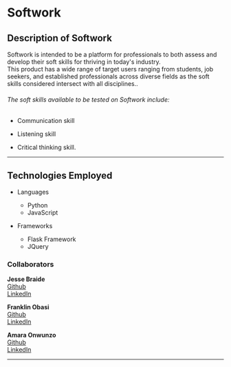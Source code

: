 # Softwork

## Description of Softwork
Softwork is intended to be a platform for professionals to both assess and develop their soft skills for thriving in today's industry.   
This product has a wide range of target users ranging from students, job seekers, and established professionals across diverse fields as the soft skills considered intersect with all disciplines..   

###### The soft skills available to be tested on Softwork include:  

* Communication skill   

* Listening skill   

* Critical thinking skill.   

***   
## Technologies Employed   

* Languages   
    * Python
    * JavaScript   

* Frameworks   

    * Flask Framework
    * JQuery


### Collaborators 
**Jesse Braide**    
[Github](https://github.com/Obelem)    
[LinkedIn](https://www.linkedin.com/in/jesse-braide-4a2235243/)    


**Franklin Obasi**    
[Github](https://github.com/franklinobasy)   
[LinkedIn](https://www.linkedin.com/in/franklinobasy/)     
    

**Amara Onwunzo**   
 [Github](https://github.com/amarapeace)    
 [LinkedIn](https://www.linkedin.com/in/amara-onwunzo-peace/)     

***
####